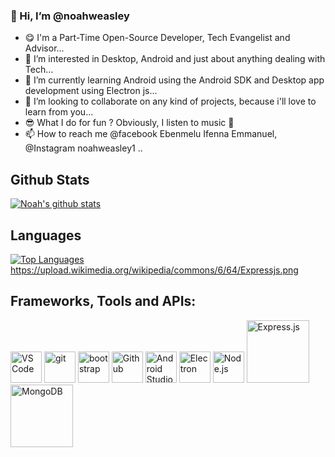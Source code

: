 ### 👋 Hi, I’m @noahweasley

- 😋  I'm a Part-Time Open-Source Developer, Tech Evangelist and Advisor...
- 👀 I’m interested in Desktop, Android and just about anything dealing with Tech...
- 🌱 I’m currently learning Android using the Android SDK and Desktop app development using Electron js...
- 💞️ I’m looking to collaborate on any kind of projects, because i'll love to learn from you...
- 😎 What I do for fun ? Obviously, I listen to music 🎵
- 📫 How to reach me @facebook Ebenmelu Ifenna Emmanuel, @Instagram noahweasley1 ..

## Github Stats

[![Noah's github stats](https://github-readme-stats.vercel.app/api?username=noahweasley&show_icons=true&theme=radical&count_private=true)](https://noahweasley.github.io)


## Languages

[![Top Languages](https://github-readme-stats.vercel.app/api/top-langs/?username=noahweasley&layout=compact&theme=radical)](https://github.com/noahweasley)
https://upload.wikimedia.org/wikipedia/commons/6/64/Expressjs.png
## Frameworks, Tools and APIs:

<p>

<a href="https://github.com/"><img width="50px" alt = "VS Code" src="https://raw.githubusercontent.com/coderjojo/coderjojo/master/img/github.svg"/></a>    <a href="https://git-scm.com/"><img alt="git" width="50px" src="https://upload.wikimedia.org/wikipedia/commons/thumb/3/3f/Git_icon.svg/97px-Git_icon.svg.png"/></a>      <a href="https://getbootstrap.com/"><img alt="bootstrap" width="50px" src="https://img.icons8.com/color/452/bootstrap.png"/></a>     <a href="https://code.visualstudio.com/"><img width="50px" alt = "Github" src="https://upload.wikimedia.org/wikipedia/commons/thumb/9/9a/Visual_Studio_Code_1.35_icon.svg/512px-Visual_Studio_Code_1.35_icon.svg.png"/></a>     <a href="https://developer.android.com/"><img width="50px" alt = "Android Studio" src="https://upload.wikimedia.org/wikipedia/commons/thumb/9/95/Android_Studio_Icon_3.6.svg/512px-Android_Studio_Icon_3.6.svg.png"/></a>     <a href="https://www.electronjs.org/"><img width="50px" alt = "Electron" src="https://upload.wikimedia.org/wikipedia/commons/thumb/9/91/Electron_Software_Framework_Logo.svg/256px-Electron_Software_Framework_Logo.svg.png"/></a>    <a href="https://www.nodejs.org/"><img width="50px" alt = "Node.js" src="https://upload.wikimedia.org/wikipedia/commons/thumb/d/d9/Node.js_logo.svg/590px-Node.js_logo.svg.png"/></a> <a href="https://expressjs.com/"><img width="100px" alt = "Express.js" src="https://upload.wikimedia.org/wikipedia/commons/6/64/Expressjs.png"/></a>  <a href="https://www.mongodb.com/"><img width="100px" alt = "MongoDB" src="https://upload.wikimedia.org/wikipedia/commons/9/93/MongoDB_Logo.svg"/></a>
	
</p>
	
